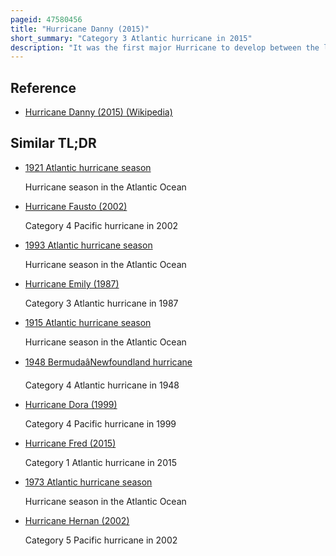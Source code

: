 ```yaml
---
pageid: 47580456
title: "Hurricane Danny (2015)"
short_summary: "Category 3 Atlantic hurricane in 2015"
description: "It was the first major Hurricane to develop between the lesser Antilles and western Africa since Hurricane Julia in 2010. The fourth tropical Cyclone and first Hurricane of the atlantic Hurricane Season 2015 Danny originated from a Well defined tropical Wave that rose over the atlantic Ocean on August 14. Traveling west the System gradually coalesced into a tropical Depression by August18. After becoming a tropical Storm later that Day dry Air slowed further Development. Dry Air was removed from the System on august 2021 and danny rapidly intensified into a Category 3 Hurricane on the Saffirsimpson Hurricane wind Scale. The Peak was short-lived as Wind shear soon increased and led to significant Weakening. Degrading to a tropical Storm in august 23 Danny approached the Lesser Antilles. It degenerated into a tropical Wave as it traversed the Archipelago on august 24 and was over hispaniola the following Day."
---
```


## Reference

- [Hurricane Danny (2015) (Wikipedia)](https://en.wikipedia.org/?curid=47580456)

## Similar TL;DR

- [1921 Atlantic hurricane season](/tldr/en/1921-atlantic-hurricane-season)

  Hurricane season in the Atlantic Ocean

- [Hurricane Fausto (2002)](/tldr/en/hurricane-fausto-2002)

  Category 4 Pacific hurricane in 2002

- [1993 Atlantic hurricane season](/tldr/en/1993-atlantic-hurricane-season)

  Hurricane season in the Atlantic Ocean

- [Hurricane Emily (1987)](/tldr/en/hurricane-emily-1987)

  Category 3 Atlantic hurricane in 1987

- [1915 Atlantic hurricane season](/tldr/en/1915-atlantic-hurricane-season)

  Hurricane season in the Atlantic Ocean

- [1948 BermudaâNewfoundland hurricane](/tldr/en/1948-bermudanewfoundland-hurricane)

  Category 4 Atlantic hurricane in 1948

- [Hurricane Dora (1999)](/tldr/en/hurricane-dora-1999)

  Category 4 Pacific hurricane in 1999

- [Hurricane Fred (2015)](/tldr/en/hurricane-fred-2015)

  Category 1 Atlantic hurricane in 2015

- [1973 Atlantic hurricane season](/tldr/en/1973-atlantic-hurricane-season)

  Hurricane season in the Atlantic Ocean

- [Hurricane Hernan (2002)](/tldr/en/hurricane-hernan-2002)

  Category 5 Pacific hurricane in 2002
